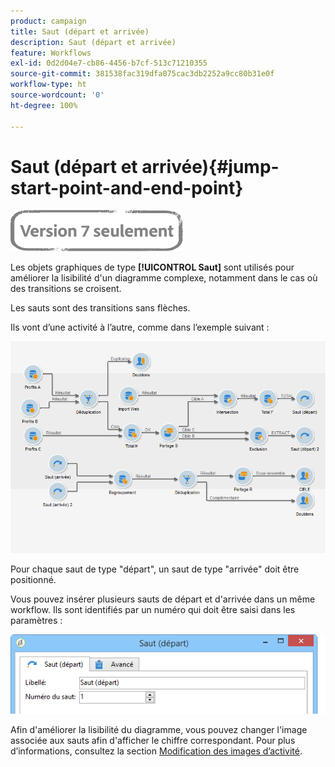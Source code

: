 ```yaml
---
product: campaign
title: Saut (départ et arrivée)
description: Saut (départ et arrivée)
feature: Workflows
exl-id: 0d2d04e7-cb86-4456-b7cf-513c71210355
source-git-commit: 381538fac319dfa075cac3db2252a9cc80b31e0f
workflow-type: ht
source-wordcount: '0'
ht-degree: 100%

---
```


# Saut (départ et arrivée){#jump-start-point-and-end-point}

![](../../assets/v7-only.svg)

Les objets graphiques de type **[!UICONTROL Saut]** sont utilisés pour améliorer la lisibilité d&#39;un diagramme complexe, notamment dans le cas où des transitions se croisent.

Les sauts sont des transitions sans flèches.

Ils vont d’une activité à l’autre, comme dans l’exemple suivant :

![](assets/s_user_segmentation_jump_sample.png)

Pour chaque saut de type &quot;départ&quot;, un saut de type &quot;arrivée&quot; doit être positionné.

Vous pouvez insérer plusieurs sauts de départ et d&#39;arrivée dans un même workflow. Ils sont identifiés par un numéro qui doit être saisi dans les paramètres :

![](assets/s_user_segmentation_jump_in.png)

Afin d&#39;améliorer la lisibilité du diagramme, vous pouvez changer l&#39;image associée aux sauts afin d&#39;afficher le chiffre correspondant. Pour plus dʼinformations, consultez la section [Modification des images dʼactivité](managing-activity-images.md).
